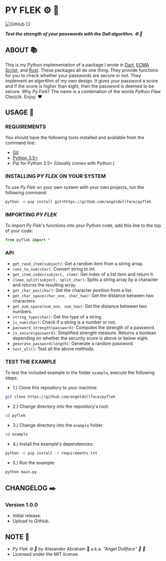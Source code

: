 # PY FLEK :gear: :snake:

![GitHub CI](https://github.com/angeldollface/pyflek/actions/workflows/python.yml/badge.svg)

***Test the strength of your passwords with the Doll algorithm. :gear: :snake:***

## ABOUT :books:

This is my Python implementation of a package I wrote in [Dart](https://github.com/angeldollface/securitycheck), [ECMA Script](https://github.com/angeldollface/vulcheck), and [Rust](https://github.com/angeldollface/flek). These packages all do one thing: They provide functions for you to check whether your passwords are secure or not. They implement an algorithm  of my own design. It gives your password a score and if the score is higher than eight, then the password is deemed to be secure. Why *Py Flek*? The name is a combination of the words *Py*thon *Fl*aw Ch*e(c)k*. Enjoy. :heart:

## USAGE :hammer:

### REQUIREMENTS

You should have the following tools installed and available from the command line:

- [Git](https://git-scm.org)
- [Python 3.5+](https://www.python.org/downloads/)
- Pip for Python 3.5+ (Usually comes with Python.)

### INSTALLING *PY FLEK* ON YOUR SYSTEM

To use *Py Flek* on your own system with your own projects, run the following command:

```bash
python -m pip install git+https://github.com/angeldollface/pyflek
```

### IMPORTING *PY FLEK*

To import *Py Flek*'s functions into your Python code, add this line to the top of your code:

```python
from pyflek import *
```

### API

- `get_rand_item(subject)`: Get a random item from a string array.
- `conv_to_num(char)`: Convert string to int.
- `get_item_index(subject, item)`: Get index of a list item and return it.
- `clean_split(subject, split_char)`: Splits a string array by a character and returns the resulting array.
- `get_char_pos(char)`: Get the character position from a list.
- `get_char_space(char_one, char_two)`: Get the distance between two characters.
- `get_num_space(num_one, num_two)`: Get the distance between two numbers.
- `string_type(char)`: Get the type of a string.
- `is_num(char)`: Check if a string is a number or not.
- `password_strength(password)`: Computes the strength of a password.
- `is_secure(password)`: Simplified strenght measure. Returns a boolean depending on whether the security score is above or below eight.
- `generate_password(length)`: Generate a random password.
- `test_all()`: Test all the above methods.

### TEST THE EXAMPLE

To test the included example in the folder `example`, execute the following steps:

- 1.) Clone this repository to your machine:

```bash
git clone https://github.com/angeldollface/pyflek
```

- 2.) Change directory into the repository's root:

```bash
cd pyflek
```

- 3.) Change directory into the `example` folder:

```bash
cd example
```

- 4.) Install the example's dependencies:

```bash
python -m pip install -r requirements.txt
```

- 5.) Run the example:

```bash
python main.py
```

## CHANGELOG :black_nib:

### Version 1.0.0

- Initial release.
- Upload to GitHub.

## NOTE :scroll:

- *Py Flek :gear: :snake:* by Alexander Abraham :black_heart: a.k.a. *"Angel Dollface" :dolls: :ribbon:*
- Licensed under the MIT license.

